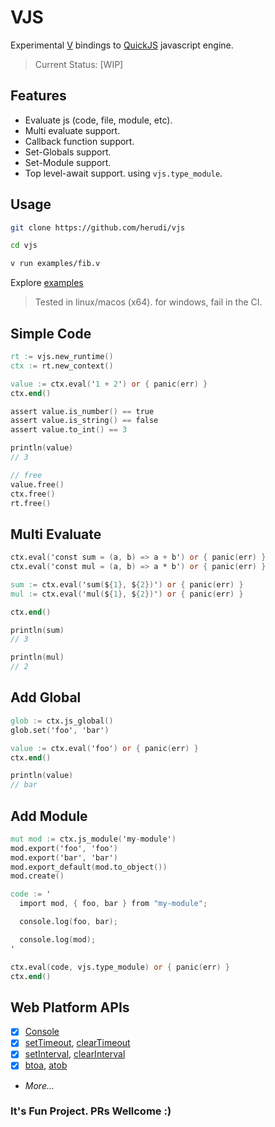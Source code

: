# VJS

Experimental [V](https://vlang.io/) bindings to [QuickJS](https://bellard.org/quickjs/) javascript engine.

> Current Status: [WIP]

## Features

- Evaluate js (code, file, module, etc).
- Multi evaluate support.
- Callback function support.
- Set-Globals support.
- Set-Module support.
- Top level-await support. using `vjs.type_module`.

## Usage

```bash
git clone https://github.com/herudi/vjs

cd vjs

v run examples/fib.v
```

Explore [examples](https://github.com/herudi/vjs/tree/master/examples)

> Tested in linux/macos (x64). for windows, fail in the CI.

## Simple Code

```v
rt := vjs.new_runtime()
ctx := rt.new_context()

value := ctx.eval('1 + 2') or { panic(err) }
ctx.end()

assert value.is_number() == true
assert value.is_string() == false
assert value.to_int() == 3

println(value)
// 3

// free
value.free()
ctx.free()
rt.free()
```
## Multi Evaluate

```v
ctx.eval('const sum = (a, b) => a + b') or { panic(err) }
ctx.eval('const mul = (a, b) => a * b') or { panic(err) }

sum := ctx.eval('sum(${1}, ${2})') or { panic(err) }
mul := ctx.eval('mul(${1}, ${2})') or { panic(err) }

ctx.end()

println(sum)
// 3

println(mul)
// 2
```

## Add Global

```v
glob := ctx.js_global()
glob.set('foo', 'bar')

value := ctx.eval('foo') or { panic(err) }
ctx.end()

println(value)
// bar
```

## Add Module

```v
mut mod := ctx.js_module('my-module')
mod.export('foo', 'foo')
mod.export('bar', 'bar')
mod.export_default(mod.to_object())
mod.create()

code := '
  import mod, { foo, bar } from "my-module";

  console.log(foo, bar);

  console.log(mod);
'

ctx.eval(code, vjs.type_module) or { panic(err) }
ctx.end()
```

## Web Platform APIs

- [x] [Console](https://developer.mozilla.org/en-US/docs/Web/API/console)
- [x] [setTimeout](https://developer.mozilla.org/en-US/docs/Web/API/setTimeout),
      [clearTimeout](https://developer.mozilla.org/en-US/docs/Web/API/clearTimeout)
- [x] [setInterval](https://developer.mozilla.org/en-US/docs/Web/API/setInterval),
      [clearInterval](https://developer.mozilla.org/en-US/docs/Web/API/clearInterval)
- [x] [btoa](https://developer.mozilla.org/en-US/docs/Web/API/btoa),
      [atob](https://developer.mozilla.org/en-US/docs/Web/API/atob)
- <i>More...</i>

### It's Fun Project. PRs Wellcome :)
